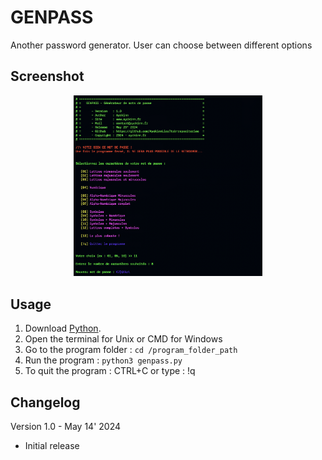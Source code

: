 # GENPASS
Another password generator.
User can choose between different options


## Screenshot
<div align="center">
    <img
        src="https://github.com/AyckinnLisa/genpass-CLI/blob/main/screenshot.png"
        alt="DEMO"
        style="width:60%">
</div>


## Usage
1. Download [Python](https://www.python.org/downloads/).
2. Open the terminal for Unix or CMD for Windows
3. Go to the program folder : ```cd /program_folder_path```
4. Run the program : ```python3 genpass.py```
5. To quit the program : CTRL+C or type : !q


## Changelog
Version 1.0 - May 14' 2024

- Initial release
